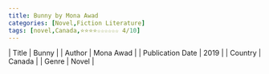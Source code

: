 ```yaml
---
title: Bunny by Mona Awad
categories: [Novel,Fiction Literature]
tags: [novel,Canada,⭐⭐⭐⭐☆☆☆☆☆☆ 4/10]
---
```

        
| Title | Bunny  |
| Author |  Mona Awad  |
| Publication Date | 2019   |
| Country | Canada |
| Genre | Novel  |
        
